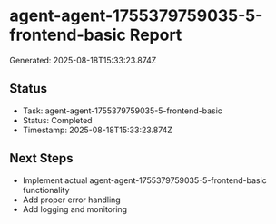 # agent-agent-1755379759035-5-frontend-basic Report

Generated: 2025-08-18T15:33:23.874Z

## Status
- Task: agent-agent-1755379759035-5-frontend-basic
- Status: Completed
- Timestamp: 2025-08-18T15:33:23.874Z

## Next Steps
- Implement actual agent-agent-1755379759035-5-frontend-basic functionality
- Add proper error handling
- Add logging and monitoring
